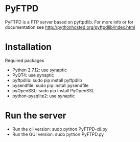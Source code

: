 PyFTPD
=============

PyFTPD is a FTP server based on pyftpdlib.
For more info or for documentation see http://pythonhosted.org/pyftpdlib/index.html

Installation
==============

Required packages
- Python 2.7.12:
        use synaptic
- PyQT4:
        use synaptic
- pyftpdlib:
        sudo pip install pyftpdlib
- pysendfile:
        sudo pip install pysendfile
- pyOpenSSL:
        sudo pip install PyOpenSSL
- python-pysqlite2:
        use synaptic

Run the server
================
- Run the cli version:
	sudo python PyFTPD-cli.py
- Run the GUI version:
	sudo python PyFTPD.py

